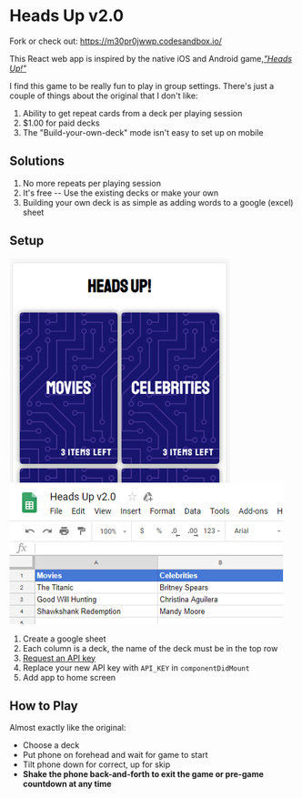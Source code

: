 # Heads Up v2.0

Fork or check out: https://m30pr0jwwp.codesandbox.io/

This React web app is inspired by the native iOS and Android game,[_"Heads Up!"_][1]

I find this game to be really fun to play in group settings. There's just a couple of things about the original that I don't like:

1. Ability to get repeat cards from a deck per playing session
2. $1.00 for paid decks
3. The "Build-your-own-deck" mode isn't easy to set up on mobile

## Solutions

1. No more repeats per playing session
2. It's free -- Use the existing decks or make your own
3. Building your own deck is as simple as adding words to a google (excel) sheet

## Setup
![Screenshot of game](game_screenshot.PNG) ![Sheet example](sheet_example.PNG)
1. Create a google sheet
2. Each column is a deck, the name of the deck must be in the top row
3. [Request an API key][2]
4. Replace your new API key with `API_KEY` in `componentDidMount`
5. Add app to home screen

## How to Play

Almost exactly like the original:

* Choose a deck
* Put phone on forehead and wait for game to start
* Tilt phone down for correct, up for skip
* __Shake the phone back-and-forth to exit the game or pre-game countdown at any time__

[1]: https://www.warnerbros.com/videogame/heads
[2]: https://developers.google.com/sheets/api/guides/authorizing#APIKey
